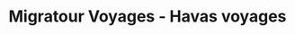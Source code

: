 ---
title: "Migratour Voyages - Havas voyages"
url: /le-puy-en-velay/migratour-voyages-havas-voyages/
shop: Reisebüro
---